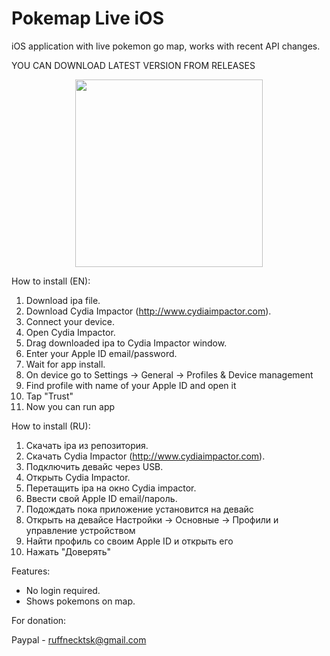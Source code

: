 # Pokemap Live iOS
iOS application with live pokemon go map, works with recent API changes.

YOU CAN DOWNLOAD LATEST VERSION FROM RELEASES

<p align="center">
  <img src="https://github.com/ruffnecktsk/pokemap_live_ios/blob/master/Simulator.png" width="300"/>
</p>

How to install (EN):

1. Download ipa file.
2. Download Cydia Impactor (http://www.cydiaimpactor.com).
3. Connect your device.
4. Open Cydia Impactor.
5. Drag downloaded ipa to Cydia Impactor window.
6. Enter your Apple ID email/password.
7. Wait for app install.
8. On device go to Settings -> General -> Profiles & Device management
9. Find profile with name of your Apple ID and open it
10. Tap "Trust"
11. Now you can run app

How to install (RU):

1. Скачать ipa из репозитория.
2. Скачать Cydia Impactor (http://www.cydiaimpactor.com).
3. Подключить девайс через USB.
4. Открыть Cydia Impactor.
5. Перетащить ipa на окно Cydia impactor.
6. Ввести свой Apple ID email/пароль.
7. Подождать пока приложение установится на девайс
8. Открыть на девайсе Настройки -> Основные -> Профили и управление устройством
9. Найти профиль со своим Apple ID и открыть его
10. Нажать "Доверять"


Features:

- No login required. 
- Shows pokemons on map. 

For donation:

Paypal - ruffnecktsk@gmail.com
